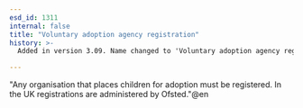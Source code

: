 ```yaml
---
esd_id: 1311
internal: false
title: "Voluntary adoption agency registration"
history: >-
  Added in version 3.09. Name changed to 'Voluntary adoption agency registration' in version 4.00.

---
```


"Any organisation that places children for adoption must be registered.
In the UK registrations are administered by Ofsted."@en

